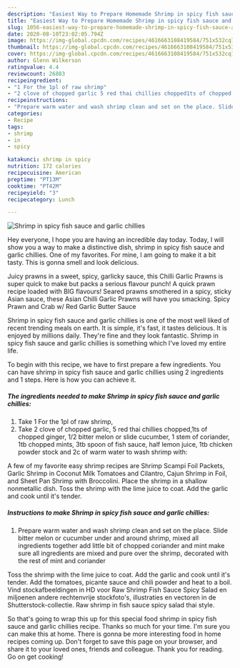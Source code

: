 ```yaml
---
description: "Easiest Way to Prepare Homemade Shrimp in spicy fish sauce and garlic chillies"
title: "Easiest Way to Prepare Homemade Shrimp in spicy fish sauce and garlic chillies"
slug: 1056-easiest-way-to-prepare-homemade-shrimp-in-spicy-fish-sauce-and-garlic-chillies
date: 2020-08-10T23:02:05.794Z
image: https://img-global.cpcdn.com/recipes/4616663108419584/751x532cq70/shrimp-in-spicy-fish-sauce-and-garlic-chillies-recipe-main-photo.jpg
thumbnail: https://img-global.cpcdn.com/recipes/4616663108419584/751x532cq70/shrimp-in-spicy-fish-sauce-and-garlic-chillies-recipe-main-photo.jpg
cover: https://img-global.cpcdn.com/recipes/4616663108419584/751x532cq70/shrimp-in-spicy-fish-sauce-and-garlic-chillies-recipe-main-photo.jpg
author: Glenn Wilkerson
ratingvalue: 4.4
reviewcount: 26883
recipeingredient:
- "1 For the 1pl of raw shrimp"
- "2 clove of chopped garlic 5 red thai chillies chopped1ts of chopped ginger 12 bitter melon or slide cucumber 1 stem of coriander 1tb chopped mints 3tb spoon of fish sauce half lemon juice 1tb chicken powder stock and 2c of warm water to wash shrimp with"
recipeinstructions:
- "Prepare warm water and wash shrimp clean and set on the place. Slide bitter melon or cucumber under and around shrimp, mixed all ingredients together add little bit of chopped coriander and mint make sure all ingredients are mixed and pure over the shrimp, decorated with the rest of mint and coriander"
categories:
- Recipe
tags:
- shrimp
- in
- spicy

katakunci: shrimp in spicy 
nutrition: 172 calories
recipecuisine: American
preptime: "PT13M"
cooktime: "PT42M"
recipeyield: "3"
recipecategory: Lunch

---
```



![Shrimp in spicy fish sauce and garlic chillies](https://img-global.cpcdn.com/recipes/4616663108419584/751x532cq70/shrimp-in-spicy-fish-sauce-and-garlic-chillies-recipe-main-photo.jpg)

Hey everyone, I hope you are having an incredible day today. Today, I will show you a way to make a distinctive dish, shrimp in spicy fish sauce and garlic chillies. One of my favorites. For mine, I am going to make it a bit tasty. This is gonna smell and look delicious.

Juicy prawns in a sweet, spicy, garlicky sauce, this Chilli Garlic Prawns is super quick to make but packs a serious flavour punch! A quick prawn recipe loaded with BIG flavours! Seared prawns smothered in a spicy, sticky Asian sauce, these Asian Chilli Garlic Prawns will have you smacking. Spicy Prawn and Crab w/ Red Garlic Butter Sauce

Shrimp in spicy fish sauce and garlic chillies is one of the most well liked of recent trending meals on earth. It is simple, it's fast, it tastes delicious. It is enjoyed by millions daily. They're fine and they look fantastic. Shrimp in spicy fish sauce and garlic chillies is something which I've loved my entire life.


To begin with this recipe, we have to first prepare a few ingredients. You can have shrimp in spicy fish sauce and garlic chillies using 2 ingredients and 1 steps. Here is how you can achieve it.

<!--inarticleads1-->

##### The ingredients needed to make Shrimp in spicy fish sauce and garlic chillies:

1. Take 1 For the 1pl of raw shrimp,
1. Take 2 clove of chopped garlic, 5 red thai chillies chopped,1ts of chopped ginger, 1/2 bitter melon or slide cucumber, 1 stem of coriander, 1tb chopped mints, 3tb spoon of fish sauce, half lemon juice, 1tb chicken powder stock and 2c of warm water to wash shrimp with:


A few of my favorite easy shrimp recipes are Shrimp Scampi Foil Packets, Garlic Shrimp in Coconut Milk Tomatoes and Cilantro, Cajun Shrimp in Foil, and Sheet Pan Shrimp with Broccolini. Place the shrimp in a shallow nonmetallic dish. Toss the shrimp with the lime juice to coat. Add the garlic and cook until it&#39;s tender. 

<!--inarticleads2-->

##### Instructions to make Shrimp in spicy fish sauce and garlic chillies:

1. Prepare warm water and wash shrimp clean and set on the place. Slide bitter melon or cucumber under and around shrimp, mixed all ingredients together add little bit of chopped coriander and mint make sure all ingredients are mixed and pure over the shrimp, decorated with the rest of mint and coriander


Toss the shrimp with the lime juice to coat. Add the garlic and cook until it&#39;s tender. Add the tomatoes, picante sauce and chili powder and heat to a boil. Vind stockafbeeldingen in HD voor Raw Shrimp Fish Sauce Spicy Salad en miljoenen andere rechtenvrije stockfoto&#39;s, illustraties en vectoren in de Shutterstock-collectie. Raw shrimp in fish sauce spicy salad thai style. 

So that's going to wrap this up for this special food shrimp in spicy fish sauce and garlic chillies recipe. Thanks so much for your time. I'm sure you can make this at home. There is gonna be more interesting food in home recipes coming up. Don't forget to save this page on your browser, and share it to your loved ones, friends and colleague. Thank you for reading. Go on get cooking!
